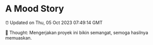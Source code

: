 # A Mood Story

⏰ Updated on Thu, 05 Oct 2023 07:49:14 GMT

💭 Thought: Mengerjakan proyek ini bikin semangat, semoga hasilnya memuaskan.

